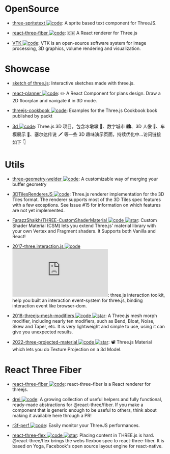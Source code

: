# OpenSource

- [three-spritetext ![code](https://martrix-usa.oss-accelerate.aliyuncs.com/logo/code.svg)](https://github.com/vasturiano/three-spritetext): A sprite based text component for ThreeJS.

- [react-three-fiber ![code](https://martrix-usa.oss-accelerate.aliyuncs.com/logo/code.svg)](https://github.com/pmndrs/react-three-fiber): 🇨🇭 A React renderer for Three.js

- [VTK ![code](https://martrix-usa.oss-accelerate.aliyuncs.com/logo/code.svg)](https://github.com/kitware/vtk-js): VTK is an open-source software system for image processing, 3D graphics, volume rendering and visualization.

# Showcase

- [sketch of three.js](https://ykob.github.io/sketch-threejs/): Interactive sketches made with three.js.

- [react-planner ![code](https://martrix-usa.oss-accelerate.aliyuncs.com/logo/code.svg)](https://github.com/cvdlab/react-planner): ✏️ A React Component for plans design. Draw a 2D floorplan and navigate it in 3D mode.

- [threejs-cookbook ![code](https://martrix-usa.oss-accelerate.aliyuncs.com/logo/code.svg)](https://github.com/josdirksen/threejs-cookbook): Examples for the Three.js Cookbook book published by packt

- [3d ![code](https://martrix-usa.oss-accelerate.aliyuncs.com/logo/code.svg)](https://github.com/dragonir/3d): Three.js 3D 项目，包含冰墩墩 🐼、数字城市 🏙、3D 人像 👤、车模展示 🚗、塞尔达传说 🗡 等一些 3D 趣味演示页面，持续优化中...访问链接如下 👇

# Utils

- [three-geometry-welder ![code](https://martrix-usa.oss-accelerate.aliyuncs.com/logo/code.svg)](https://github.com/0xAxiome/three-geometry-welder): A customizable way of merging your buffer geometry

- [3DTilesRendererJS ![code](https://martrix-usa.oss-accelerate.aliyuncs.com/logo/code.svg)](https://github.com/NASA-AMMOS/3DTilesRendererJS): Three.js renderer implementation for the 3D Tiles format. The renderer supports most of the 3D Tiles spec features with a few exceptions. See Issue #15 for information on which features are not yet implemented.

- [FarazzShaikh/THREE-CustomShaderMaterial ![code](https://martrix-usa.oss-accelerate.aliyuncs.com/logo/code.svg) ![star](https://img.shields.io/github/stars/FarazzShaikh/THREE-CustomShaderMaterial)](https://github.com/FarazzShaikh/THREE-CustomShaderMaterial): Custom Shader Material (CSM) lets you extend Three.js' material library with your own Vertex and Fragment shaders. It Supports both Vanilla and React!

- [2017-three.interaction.js ![code](https://martrix-usa.oss-accelerate.aliyuncs.com/logo/code.svg) ![star](https://img.shields.io/github/stars/jasonChen1982/three.interaction.js)](https://github.com/jasonChen1982/three.interaction.js): three.js interaction toolkit, help you built an interaction event-system for three.js, binding interaction event like browser-dom.

- [2018-threejs-mesh-modifiers ![code](https://martrix-usa.oss-accelerate.aliyuncs.com/logo/code.svg) ![star](https://img.shields.io/github/stars/drawcall/threejs-mesh-modifiers)](https://github.com/drawcall/threejs-mesh-modifiers): A Three.js mesh morph modifier, including nearly ten modifiers, such as Bend, Bloat, Noise, Skew and Taper, etc. It is very lightweight and simple to use, using it can give you unexpected results.

- [2022-three-projected-material ![code](https://martrix-usa.oss-accelerate.aliyuncs.com/logo/code.svg) ![star](https://img.shields.io/github/stars/marcofugaro/three-projected-material)](https://github.com/marcofugaro/three-projected-material): 📽 Three.js Material which lets you do Texture Projection on a 3d Model.

# React Three Fiber

- [react-three-fiber ![code](https://martrix-usa.oss-accelerate.aliyuncs.com/logo/code.svg)](https://github.com/pmndrs/react-three-fiber): react-three-fiber is a React renderer for threejs.

- [drei ![code](https://martrix-usa.oss-accelerate.aliyuncs.com/logo/code.svg)](https://github.com/pmndrs/drei): A growing collection of useful helpers and fully functional, ready-made abstractions for @react-three/fiber. If you make a component that is generic enough to be useful to others, think about making it available here through a PR!

- [r3f-perf ![code](https://martrix-usa.oss-accelerate.aliyuncs.com/logo/code.svg)](https://github.com/utsuboco/r3f-perf): Easily monitor your ThreeJS performances.

- [react-three-flex ![code](https://martrix-usa.oss-accelerate.aliyuncs.com/logo/code.svg) ![star](https://img.shields.io/github/stars/pmndrs/react-three-flex)](https://github.com/pmndrs/react-three-flex): Placing content in THREE.js is hard. @react-three/flex brings the webs flexbox spec to react-three-fiber. It is based on Yoga, Facebook's open source layout engine for react-native.
